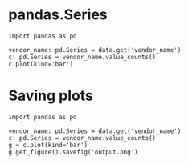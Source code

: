 

# pandas.Series

    import pandas as pd

    vendor_name: pd.Series = data.get('vendor_name')
    c: pd.Series = vendor_name.value_counts()
    c.plot(kind='bar')

# Saving plots

    import pandas as pd

    vendor_name: pd.Series = data.get('vendor_name')
    c: pd.Series = vendor_name.value_counts()
    g = c.plot(kind='bar')
    g.get_figure().savefig('output.png')

